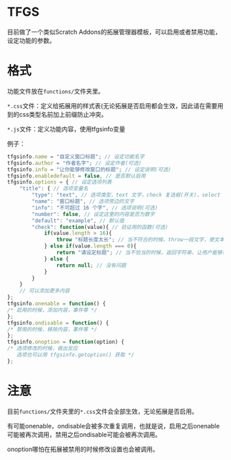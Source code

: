 # TFGS

目前做了一个类似Scratch Addons的拓展管理器模板，可以启用或者禁用功能，设定功能的参数。

# 格式

功能文件放在`functions/`文件夹里。

`*.css`文件：定义给拓展用的样式表(无论拓展是否启用都会生效，因此请在需要用到的css类型名前加上前缀防止冲突。

`*.js`文件：定义功能内容，使用tfgsinfo变量

例子：

``` javascript
tfgsinfo.name = "自定义窗口标题"; // 设定功能名字
tfgsinfo.author = "作者名字"; // 设定作者(可选)
tfgsinfo.info = "让你能够修改窗口的标题"; // 设定说明(可选)
tfgsinfo.enabledefault = false, // 是否默认启用
tfgsinfo.options = { // 设定选项列表
	"title": { // 选项变量名
		"type": "text", // 选项类型，text 文字，check 复选框(开关)，select 单选框(多个选项)
		"name": "窗口标题", // 选项旁边的文字
		"info": "不可超过 16 个字", // 选项说明(可选)
		"number": false, // 设定这里的内容是否为数字
		"default": "example", // 默认值
		"check": function(value){ // 验证用的函数(可选)
			if(value.length > 16){
				throw "标题长度太长"; // 当不符合的时候，throw一段文字，使文本不被保存(只能在type:text的时候用，不要new Error，否则将视为拓展本身的错误)
			} else if(value.length === 0){
				return "请设定标题"; // 当不恰当的时候，返回字符串，让用户能够看到提示，但不会阻止选项被保存
			} else {
				return null; // 没有问题
			}
		}
	}
	// 可以添加更多内容
};
tfgsinfo.onenable = function() {
/* 启用的时候，添加内容，事件等 */
};
tfgsinfo.ondisable = function() {
/* 禁用的时候，移除内容，事件等 */
};
tfgsinfo.onoption = function(option) {
/* 选项修改的时候，做出反应
   选项也可以用 tfgsinfo.getoption() 获取 */
};
```

# 注意

目前`functions/`文件夹里的`*.css`文件会全部生效，无论拓展是否启用。

有可能onenable，ondisable会被多次重复调用，也就是说，启用之后onenable可能被再次调用，禁用之后ondisable可能会被再次调用。

onoption哪怕在拓展被禁用的时候修改设置也会被调用。
